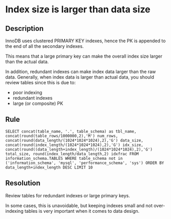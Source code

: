 # Index size is larger than data size

## Description
InnoDB uses clustered PRIMARY KEY indexes, hence the PK is appended to the end of all the secondary indexes. 

This means that a large primary key can make the overall index size larger than the actual data.

In addition, redundant indexes can make index data larger than the raw data. Generally, when  index data is larger than actual data, you should review tables since this is due to: 
- poor indexing
- redundant indexes
- large (or composite) PK


## Rule
`SELECT concat(table_name, '.', table_schema) as tbl_name,
          concat(round(table_rows/1000000,2),'M') num_rows,
          concat(round(data_length/(1024*1024*1024),2),'G') data_size,
          concat(round(index_length/(1024*1024*1024),2),'G') idx_size,
          concat(round((data_length+index_length)/(1024*1024*1024),2),'G') total_size,
          round(index_length/data_length,2) idxfrac
          FROM information_schema.TABLES
          WHERE table_schema not in ('information_schema', 'mysql', 'performance_schema', 'sys')
          ORDER BY data_length+index_length DESC
          LIMIT 10`


## Resolution
Review tables for redundant indexes or large primary keys.

 In some cases, this is unavoidable, but keeping indexes small and not over-indexing tables is very important when it comes to data design.